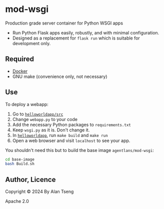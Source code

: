 # mod-wsgi
Production grade server container for Python WSGI apps

- Run Python Flask apps easily, robustly, and with minimal configuration.
- Designed as a replacement for `flask run` which is suitable for development only.

## Required

- [Docker](https://www.docker.com)
- GNU make (convenience only, not necessary)

## Use

To deploy a webapp:
1. Go to [`helloworldapp/src`](helloworldapp/src)
2. Change `webapp.py` to your code
3. Add the necessary Python packages to `requirements.txt`
4. Keep `wsgi.py` as it is. Don't change it.
5. In [`helloworldapp`](helloworldapp), run `make build` and `make run`
6. Open a web browser and visit `localhost` to see your app.

You shouldn't need this but to build the base image `agentlans/mod-wsgi`:
```bash
cd base-image
bash Build.sh
```

## Author, Licence

Copyright :copyright: 2024 By Alan Tseng

Apache 2.0
